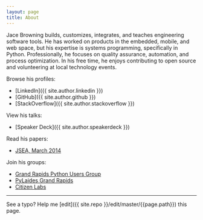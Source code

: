 ```yaml
---
layout: page
title: About
---
```


Jace Browning builds, customizes, integrates, and teaches engineering software tools. He has worked on products in the embedded, mobile, and web space, but his expertise is systems programming, specifically in Python. Professionally, he focuses on quality assurance, automation, and process optimization. In his free time, he enjoys contributing to open source and volunteering at local technology events.

Browse his profiles:

* [LinkedIn]({{ site.author.linkedin }})
* [GitHub]({{ site.author.github }})
* [StackOverflow]({{ site.author.stackoverflow }})

View his talks:

* [Speaker Deck]({{ site.author.speakerdeck }})

Read his papers:

* [JSEA, March 2014](http://www.scirp.org/journal/PaperInformation.aspx?PaperID=44268#.UzYtfWRdXEZ)

Join his groups:

* [Grand Rapids Python Users Group](https://www.meetup.com/grpython/)
* [PyLaides Grand Rapids](https://www.meetup.com/PyLadiesGrandRapids/)
* [Citizen Labs](https://citizenlabs.org/)

-----

See a typo? Help me [edit]({{ site.repo }}/edit/master/{{page.path}}) this page.
